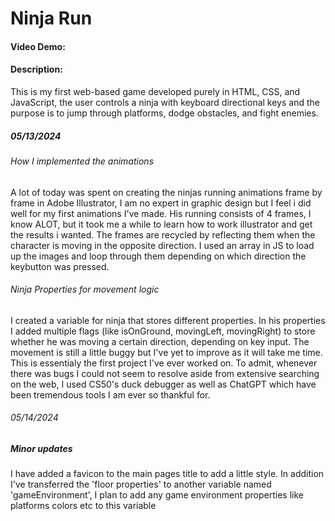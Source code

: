 # Ninja Run
#### Video Demo:  <URL HERE>
#### Description:
This is my first web-based game developed purely in HTML, CSS, and JavaScript, the user controls a ninja with keyboard directional keys and the purpose is to jump through platforms, dodge obstacles, and fight enemies.

##### 05/13/2024
###### How I implemented the animations
A lot of today was spent on creating the ninjas running animations frame by frame in Adobe Illustrator, I am no expert in graphic design but I feel i did well for my first animations I've made. His running consists of 4 frames, I know ALOT, but it took me a while to learn how to work illustrator and get the results i wanted. The frames are recycled by reflecting them when the character is moving in the opposite direction. I used an array in JS to load up the images and loop through them depending on which direction the keybutton was pressed.
###### Ninja Properties for movement logic
I created a variable for ninja that stores different properties. In his properties I added multiple flags (like isOnGround, movingLeft, movingRight) to store whether he was moving a certain direction, depending on key input. The movement is still a little buggy but I've yet to improve as it will take me time. This is essentialy the first project I've ever worked on. To admit, whenever there was bugs I could not seem to resolve aside from extensive searching on the web, I used CS50's duck debugger as well as ChatGPT which have been tremendous tools I am ever so thankful for.
###### 05/14/2024
##### Minor updates
I have added a favicon to the main pages title to add a little style. In addition I've transferred the 'floor properties' to another variable named 'gameEnvironment', I plan to add any game environment properties like platforms colors etc to this variable

